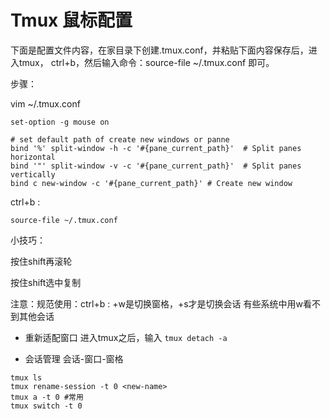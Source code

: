 # Tmux 鼠标配置



下面是配置文件内容，在家目录下创建.tmux.conf，并粘贴下面内容保存后，进入tmux， ctrl+b，然后输入命令：source-file ~/.tmux.conf 即可。



步骤：

vim ~/.tmux.conf

```
set-option -g mouse on

# set default path of create new windows or panne
bind '%' split-window -h -c '#{pane_current_path}'  # Split panes horizontal
bind '"' split-window -v -c '#{pane_current_path}'  # Split panes vertically
bind c new-window -c '#{pane_current_path}' # Create new window
```

ctrl+b  :

```
source-file ~/.tmux.conf
```



小技巧：

按住shift再滚轮

按住shift选中复制

注意：规范使用：ctrl+b : +w是切换窗格，+s才是切换会话   有些系统中用w看不到其他会话

- 重新适配窗口
进入tmux之后，输入 `tmux detach -a`

- 会话管理
会话-窗口-窗格
```
tmux ls
tmux rename-session -t 0 <new-name>
tmux a -t 0 #常用
tmux switch -t 0
```


